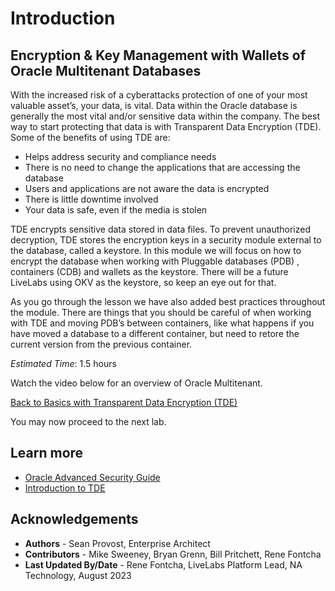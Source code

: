 # Introduction

## Encryption & Key Management with Wallets of Oracle Multitenant Databases

With the increased risk of a cyberattacks protection of one of your most valuable asset’s, your data, is vital.  Data within the Oracle database is generally the most vital and/or sensitive data within the company.  The best way to start protecting that data is with Transparent Data Encryption (TDE).  Some of the benefits of using TDE are:

- Helps address security and compliance needs
- There is no need to change the applications that are accessing  the database
- Users and applications are not aware the data is encrypted
- There is little downtime involved
- Your data is safe, even if the media is stolen

TDE encrypts sensitive data stored in data files. To prevent unauthorized decryption, TDE stores the encryption keys in a security module external to the database, called a keystore.  In this module we will focus on how to encrypt the database when working with Pluggable databases (PDB) , containers (CDB) and wallets as the keystore.  There will be a future LiveLabs using OKV as the keystore, so keep an eye out for that.

As you go through the lesson we have also added best practices throughout the module.  There are things that you should be careful of when working with TDE and moving PDB’s between containers, like what happens if you have moved a database to a different container, but need to retore the current version from the previous container.  

*Estimated Time*: 1.5 hours

Watch the video below for an overview of Oracle Multitenant.

[Back to Basics with Transparent Data Encryption (TDE)](youtube:JflshZKgxYs)

You may now proceed to the next lab.

## Learn more

- [Oracle Advanced Security Guide](https://docs.oracle.com/en/database/oracle/oracle-database/19/asoag/introduction-to-oracle-advanced-security.html)
- [Introduction to TDE](https://docs.oracle.com/en/database/oracle/oracle-database/19/asoag/introduction-to-transparent-data-encryption.html)

## Acknowledgements
- **Authors** - Sean Provost, Enterprise Architect
- **Contributors** - Mike Sweeney, Bryan Grenn, Bill Pritchett, Rene Fontcha
- **Last Updated By/Date** - Rene Fontcha, LiveLabs Platform Lead, NA Technology, August 2023
